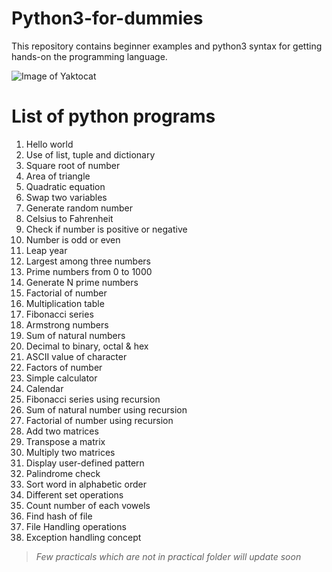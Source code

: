 # Python3-for-dummies
This repository contains beginner examples and python3 syntax for getting hands-on the programming language. 

![Image of Yaktocat](https://www.python.org/static/community_logos/python-logo-master-v3-TM.png)

# List of python programs
1. Hello world
2. Use of list, tuple and dictionary
3. Square root of number
4. Area of triangle
5. Quadratic equation
6. Swap two variables
7. Generate random number
8. Celsius to Fahrenheit
9. Check if number is positive or negative
10. Number is odd or even
11. Leap year
12. Largest among three numbers
13. Prime numbers from 0 to 1000
14. Generate N prime numbers
15. Factorial of number
16. Multiplication table
17. Fibonacci series
18. Armstrong numbers
19. Sum of natural numbers
20. Decimal to binary, octal & hex
21. ASCII value of character
22. Factors of number
23. Simple calculator
24. Calendar 
25. Fibonacci series using recursion
26. Sum of natural number using recursion
27. Factorial of number using recursion
28. Add two matrices
29. Transpose a matrix
30. Multiply two matrices
31. Display user-defined pattern
32. Palindrome check
33. Sort word in alphabetic order
34. Different set operations
35. Count number of each vowels
36. Find hash of file
37. File Handling operations
38. Exception handling concept

>*Few practicals which are not in practical folder will update soon*
